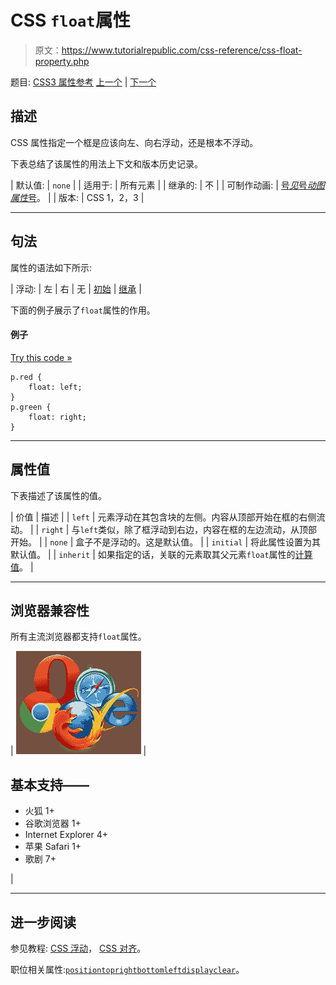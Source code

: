 # CSS `float`属性

> 原文：<https://www.tutorialrepublic.com/css-reference/css-float-property.php>

题目: [CSS3 属性参考](css3-properties.php) [上一个](css-empty-cells-property.php) | [下一个](css-font-property.php)

## 描述

CSS 属性指定一个框是应该向左、向右浮动，还是根本不浮动。

下表总结了该属性的用法上下文和版本历史记录。

| 默认值: | `none` |
| 适用于: | 所有元素 |
| 继承的: | 不 |
| 可制作动画: | [号*见*号*动图属性*号](css-animatable-properties.php)。 |
| 版本: | CSS 1，2，3 |

* * *

## 句法

属性的语法如下所示:

| 浮动: | 左 &#124; 右 &#124; 无 &#124; [初始](../definitions.php#initial) &#124; [继承](../definitions.php#inherit) |

下面的例子展示了`float`属性的作用。

#### 例子

[Try this code »](../codelab.php?topic=css&file=float-property "Try this code using online Editor")

```
p.red {
    float: left;
}
p.green {
    float: right;
}
```

* * *

## 属性值

下表描述了该属性的值。

| 价值 | 描述 |
| `left` | 元素浮动在其包含块的左侧。内容从顶部开始在框的右侧流动。 |
| `right` | 与`left`类似，除了框浮动到右边，内容在框的左边流动，从顶部开始。 |
| `none` | 盒子不是浮动的。这是默认值。 |
| `initial` | 将此属性设置为其默认值。 |
| `inherit` | 如果指定的话，关联的元素取其父元素`float`属性的[计算值](../definitions.php#computed-value)。 |

* * *

## 浏览器兼容性

所有主流浏览器都支持`float`属性。

| ![Browsers Icon](img/e9331123c77668c1832e541c2fca1002.png) | 

## 基本支持——

*   火狐 1+
*   谷歌浏览器 1+
*   Internet Explorer 4+
*   苹果 Safari 1+
*   歌剧 7+

 |

* * *

## 进一步阅读

参见教程: [CSS 浮动](../css-tutorial/css-float.php)， [CSS 对齐](../css-tutorial/css-alignment.php)。

职位相关属性:[`position`](css-position-property.php)[`top`](css-top-property.php)[`right`](css-right-property.php)[`bottom`](css-bottom-property.php)[`left`](css-left-property.php)[`display`](css-display-property.php)[`clear`](css-clear-property.php)。